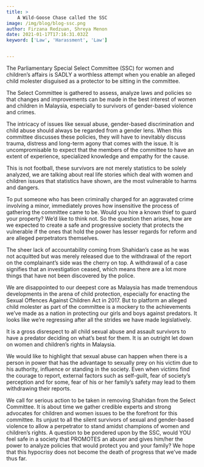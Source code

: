 ```yaml
---
title: >
    A Wild-Goose Chase called the SSC
image: /img/blog/blog-ssc.png
author: Firzana Redzuan, Shreya Menon
date: 2021-01-17T17:16:31.032Z
keyword: ['Law', 'Harassment', 'Law']


---
```


The Parliamentary Special Select Committee (SSC) for women and children’s affairs is SADLY a worthless attempt when you enable an alleged child molester disguised as a protector to be sitting in the committee.

The Select Committee is gathered to assess, analyze laws and policies so that changes and improvements can be made in the best interest of women and children in Malaysia, especially to survivors of gender-based violence and crimes.

The intricacy of issues like sexual abuse, gender-based discrimination and child abuse should always be regarded from a gender lens. When this committee discusses these policies, they will have to inevitably discuss trauma, distress and long-term agony that comes with the issue. It is uncompromisable to expect that the members of the committee to have an extent of experience, specialized knowledge and empathy for the cause.

This is not football, these survivors are not merely statistics to be solely analyzed, we are talking about real life stories which deal with women and children issues that statistics have shown, are the most vulnerable to harms and dangers.

To put someone who has been criminally charged for an aggravated crime involving a minor, immediately proves how insensitive the process of gathering the committee came to be. Would you hire a known thief to guard your property? We’d like to think not. So the question then arises, how are we expected to create a safe and progressive society that protects the vulnerable if the ones that hold the power has lesser regards for reform and are alleged perpetrators themselves.

The sheer lack of accountability coming from Shahidan’s case as he was not acquitted but was merely released due to the withdrawal of the report on the complainant’s side was the cherry on top. A withdrawal of a case signifies that an investigation ceased, which means there are a lot more things that have not been discovered by the police.

We are disappointed to our deepest core as Malaysia has made tremendous developments in the arena of child protection, especially for enacting the Sexual Offences Against Children Act in 2017. But to platform an alleged child molester as part of the committee is a mockery to the achievements we’ve made as a nation in protecting our girls and boys against predators. It looks like we’re regressing after all the strides we have made legislatively.

It is a gross disrespect to all child sexual abuse and assault survivors to have a predator deciding on what’s best for them. It is an outright let down on women and children’s rights in Malaysia.

We would like to highlight that sexual abuse can happen when there is a person in power that has the advantage to sexually prey on his victim due to his authority, influence or standing in the society. Even when victims find the courage to report, external factors such as self-guilt, fear of society’s perception and for some, fear of his or her family’s safety may lead to them withdrawing their reports.

We call for serious action to be taken in removing Shahidan from the Select Committee. It is about time we gather credible experts and strong advocates for children and women issues to be the forefront for this committee. Its unjust to all the silent survivors of sexual and gender-based violence to allow a perpetrator to stand amidst champions of women and children’s rights. A question to be pondered upon by the SSC, would YOU feel safe in a society that PROMOTES an abuser and gives him/her the power to analyze policies that would protect you and your family? We hope that this hypocrisy does not become the death of progress that we’ve made thus far.